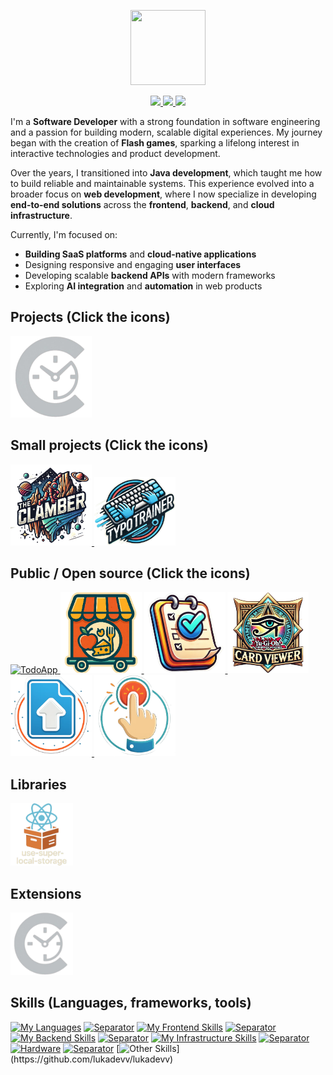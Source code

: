 <p align="center">
  <a href="https://lukadevv.com">
    <img 
      src="https://avatars.githubusercontent.com/u/125610239?s=400&u=36b024d473c62444bc1ff851cc05da001e8dd2bc&v=4" 
      width="120" 
      height="120" 
    />
  </a>
</p>

<p align="center">
  <a href="mailto:lukadevv@proton.me">
    <img src="https://img.shields.io/badge/-lukadevv@proton.me-D14836?style=flat&logo=ProtonMail&logoColor=white" />
  </a>
  <a href="https://discordapp.com/users/lukkaa4">
    <img src="https://img.shields.io/badge/-Discord-D14836?style=flat&logo=Discord&logoColor=white" />
  </a>
  <a href="https://lukadevv.com">
    <img src="https://img.shields.io/badge/lukadevv.com-%23E34F26.svg?logo=html5&logoColor=white" />
  </a>
</p>

I'm a **Software Developer** with a strong foundation in software engineering and a passion for building modern, scalable digital experiences. My journey began with the creation of **Flash games**, sparking a lifelong interest in interactive technologies and product development.

Over the years, I transitioned into **Java development**, which taught me how to build reliable and maintainable systems. This experience evolved into a broader focus on **web development**, where I now specialize in developing **end-to-end solutions** across the **frontend**, **backend**, and **cloud infrastructure**.

Currently, I'm focused on:

- **Building SaaS platforms** and **cloud-native applications**
- Designing responsive and engaging **user interfaces**
- Developing scalable **backend APIs** with modern frameworks
- Exploring **AI integration** and **automation** in web products


## Projects (Click the icons)
<a href="https://chronest.lukadevv.com/">
  <img src="https://raw.githubusercontent.com/lukadevv/lukadevv/refs/heads/main/chronest-logo.webp" alt="Chronest" width="130" />
</a>

## Small projects (Click the icons)
<a href="https://the-clamber.lukadevv.com/">
  <img src="https://raw.githubusercontent.com/lukadevv/lukadevv/refs/heads/main/the-clamber_logo.png" alt="TheClamber" width="130" />
</a>

<a href="https://typotrainer.site">
  <img src="https://raw.githubusercontent.com/lukadevv/lukadevv/main/typo-trainer_logo.png" alt="TypoTrainer" width="130" />
</a>

## Public / Open source (Click the icons)
<a href="https://fusion.lukadevv.com/">
  <img src="https://raw.githubusercontent.com/lukadevv/fusion-simulator/refs/heads/main/public/android-chrome-512x512.png" alt="TodoApp" width="130" />
</a>
<a href="https://ecommerce.lukadevv.com/">
  <img src="https://raw.githubusercontent.com/lukadevv/ecommerce/refs/heads/main/src/assets/logo.webp" alt="Ecommerce" width="130" />
</a>
<a href="https://todo.lukadevv.com">
  <img src="https://raw.githubusercontent.com/lukadevv/todo-app/refs/heads/master/public/assets/metadata/android-chrome-512x512.png" alt="TodoApp" width="130" />
</a>
<a href="https://viewer.lukadevv.com">
  <img src="https://raw.githubusercontent.com/lukadevv/card-viewer/refs/heads/main/public/assets/android-chrome-512x512.png" alt="CardViewer" width="130" />
</a>
<a href="https://github.com/lukadevv/drop-storage">
  <img src="./drop-storage-logo.webp" alt="CardViewer" width="130" />
</a>
<a href="https://github.com/lukadevv/auto-clicker">
  <img src="./auto-clicker-logo.webp" alt="AutoClicker" width="130" />
</a>

## Libraries
<a href="https://github.com/lukadevv/use-super-local-storage">
  <img src="./use-super-local-storage.webp" alt="AutoClicker" width="100" />
</a>

## Extensions
<a href="https://marketplace.visualstudio.com/items?itemName=lukadevv.chronest">
  <img src="https://raw.githubusercontent.com/lukadevv/lukadevv/refs/heads/main/chronest-logo.webp" alt="Chronest" width="100" />
</a>

## Skills (Languages, frameworks, tools)

[![My Languages](https://skillicons.dev/icons?i=typescript,javascript,java,python)](https://github.com/lukadevv/lukadevv) [![Separator](https://skillicons.dev/icons?i=ros)](https://github.com/lukadevv/lukadevv) [![My Frontend Skills](https://skillicons.dev/icons?i=nextjs,vite,astro,react,apollo,threejs,html,electron,css,tailwind,materialui,bootstrap,jest)](https://github.com/lukadevv/lukadevv) [![Separator](https://skillicons.dev/icons?i=ros)](https://github.com/lukadevv/lukadevv) [![My Backend Skills](https://skillicons.dev/icons?i=nestjs,express,nodejs,graphql,prisma,postgresql,sqlite,mysql)](https://github.com/lukadevv/lukadevv) [![Separator](https://skillicons.dev/icons?i=ros)](https://github.com/lukadevv/lukadevv) [![My Infrastructure Skills](https://skillicons.dev/icons?i=docker,redis,nginx,cloudflare,supabase)](https://github.com/lukadevv/lukadevv) [![Separator](https://skillicons.dev/icons?i=ros)](https://github.com/lukadevv/lukadevv) [![Hardware](https://skillicons.dev/icons?i=arduino)](https://github.com/lukadevv/lukadevv) [![Separator](https://skillicons.dev/icons?i=ros)](https://github.com/lukadevv/lukadevv) [![Other Skills](https://skillicons.dev/icons?i=blender,githubactions,postman,)](https://github.com/lukadevv/lukadevv)
